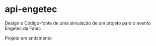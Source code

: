 # api-engetec
Design e Código-fonte de uma simulação de um projeto para o evento Engetec da Fatec

Projeto em andamento
